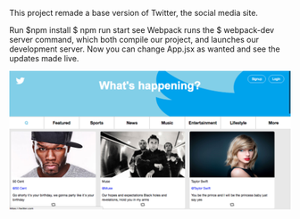This project remade a base version of Twitter, the social media site.

Run $npm install $ npm run start see Webpack runs the $ webpack-dev server command, which both compile our project, and launches our development server. Now you can change App.jsx as wanted and see the updates made live.

![Ticketing](img/remake-twitter.png?raw=true "remake-twitter")
